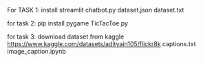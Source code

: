 For TASK 1:
install streamlit 
chatbot.py
dataset.json
dataset.txt

for task 2:
pip install pygame
TicTacToe.py

for task 3:
download dataset from kaggle 
https://www.kaggle.com/datasets/adityajn105/flickr8k
captions.txt
image_caption.ipynb

